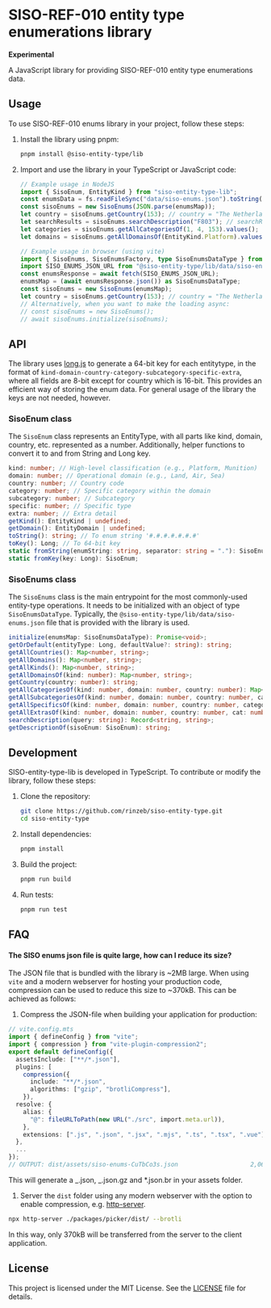 # SISO-REF-010 entity type enumerations library

**Experimental**

A JavaScript library for providing SISO-REF-010 entity type enumerations data.

## Usage

To use SISO-REF-010 enums library in your project, follow these steps:

1. Install the library using pnpm:

   ```sh
   pnpm install @siso-entity-type/lib
   ```

2. Import and use the library in your TypeScript or JavaScript code:

   ```typescript
   // Example usage in NodeJS
   import { SisoEnum, EntityKind } from "siso-entity-type-lib";
   const enumsData = fs.readFileSync("data/siso-enums.json").toString();
   const sisoEnums = new SisoEnums(JSON.parse(enumsMap));
   let country = sisoEnums.getCountry(153); // country = "The Netherlands (NLD)"
   let searchResults = sisoEnums.searchDescription("F803"); // searchResults = {"1.3.153.6.4.2.0":"Guided Missile Frigate (FFG) / De Zeven Provincien Class / F803 Tromp"}
   let categories = sisoEnums.getAllCategoriesOf(1, 4, 153).values(); // categories = ["Semi-Submersible Boats", "SS (Conventional Attack-Torpedo, Patrol)"]
   let domains = sisoEnums.getAllDomainsOf(EntityKind.Platform).values(); // domains = ["Other", "Land", "Air", ...]
   ```

   ```typescript
   // Example usage in browser (using vite)
   import { SisoEnums, SisoEnumsFactory, type SisoEnumsDataType } from "@siso-entity-type/lib";
   import SISO_ENUMS_JSON_URL from "@siso-entity-type/lib/data/siso-enums.json?url" with { type: "json" };
   const enumsResponse = await fetch(SISO_ENUMS_JSON_URL);
   enumsMap = (await enumsResponse.json()) as SisoEnumsDataType;
   const sisoEnums = new SisoEnums(enumsMap);
   let country = sisoEnums.getCountry(153); // country = "The Netherlands (NLD)"
   // Alternatively, when you want to make the loading async:
   // const sisoEnums = new SisoEnums();
   // await sisoEnums.initialize(sisoEnums);
   ```

## API

The library uses [long.js](https://github.com/dcodeIO/long.js) to generate a 64-bit key for each entitytype, in the format of
`kind-domain-country-category-subcategory-specific-extra`, where all fields are 8-bit except for country which is 16-bit. This provides an
efficient way of storing the enum data. For general usage of the library the keys are not needed, however.

### SisoEnum class

The `SisoEnum` class represents an EntityType, with all parts like kind, domain, country, etc. represented as a number. Additionally, helper
functions to convert it to and from String and Long key.

```typescript
kind: number; // High-level classification (e.g., Platform, Munition)
domain: number; // Operational domain (e.g., Land, Air, Sea)
country: number; // Country code
category: number; // Specific category within the domain
subcategory: number; // Subcategory
specific: number; // Specific type
extra: number; // Extra detail
getKind(): EntityKind | undefined;
getDomain(): EntityDomain | undefined;
toString(): string; // To enum string '#.#.#.#.#.#.#'
toKey(): Long; // To 64-bit key
static fromString(enumString: string, separator: string = "."): SisoEnum;
static fromKey(key: Long): SisoEnum;
```

### SisoEnums class

The `SisoEnums` class is the main entrypoint for the most commonly-used entity-type operations. It needs to be initialized with an object of
type `SisoEnumsDataType`. Typically, the `@siso-entity-type/lib/data/siso-enums.json` file that is provided with the library is used.

```typescript
initialize(enumsMap: SisoEnumsDataType): Promise<void>;
getOrDefault(entityType: Long, defaultValue?: string): string;
getAllCountries(): Map<number, string>;
getAllDomains(): Map<number, string>;
getAllKinds(): Map<number, string>;
getAllDomainsOf(kind: number): Map<number, string>;
getCountry(country: number): string;
getAllCategoriesOf(kind: number, domain: number, country: number): Map<number, string>;
getAllSubcategoriesOf(kind: number, domain: number, country: number, category: number): Map<number, string>;
getAllSpecificsOf(kind: number, domain: number, country: number, category: number, subcategory: number): Map<number, string>;
getAllExtrasOf(kind: number, domain: number, country: number, cat: number, subcat: number, specific: number): Map<number, string>;
searchDescription(query: string): Record<string, string>;
getDescriptionOf(sisoEnum: SisoEnum): string;
```

## Development

SISO-entity-type-lib is developed in TypeScript. To contribute or modify the library, follow these steps:

1. Clone the repository:

   ```sh
   git clone https://github.com/rinzeb/siso-entity-type.git
   cd siso-entity-type
   ```

2. Install dependencies:

   ```sh
   pnpm install
   ```

3. Build the project:

   ```sh
   pnpm run build
   ```

4. Run tests:
   ```sh
   pnpm run test
   ```

## FAQ

#### The SISO enums json file is quite large, how can I reduce its size?

The JSON file that is bundled with the library is ~2MB large. When using `vite` and a modern webserver for hosting your production code,
compression can be used to reduce this size to ~370kB. This can be achieved as follows:

1. Compress the JSON-file when building your application for production:

```typescript
// vite.config.mts
import { defineConfig } from "vite";
import { compression } from "vite-plugin-compression2";
export default defineConfig({
  assetsInclude: ["**/*.json"],
  plugins: [
    compression({
      include: "**/*.json",
      algorithms: ["gzip", "brotliCompress"],
    }),
  resolve: {
    alias: {
      "@": fileURLToPath(new URL("./src", import.meta.url)),
    },
    extensions: [".js", ".json", ".jsx", ".mjs", ".ts", ".tsx", ".vue"],
  },
  ...
});
// OUTPUT: dist/assets/siso-enums-CuTbCo3s.json                    2,069.73 kB │ gzip: 369.52 kB
```

This will generate a _.json, _.json.gz and \*.json.br in your assets folder.

1. Server the `dist` folder using any modern webserver with the option to enable compression, e.g.
   [http-server](https://www.npmjs.com/package/http-server).

```sh
npx http-server ./packages/picker/dist/ --brotli
```

In this way, only 370kB will be transferred from the server to the client application.

## License

This project is licensed under the MIT License. See the [LICENSE](LICENSE) file for details.
